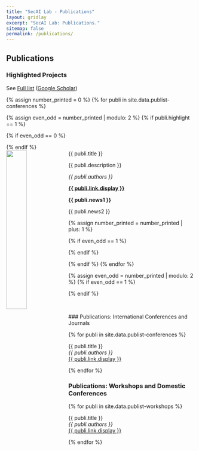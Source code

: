 ```yaml
---
title: "SecAI Lab - Publications"
layout: gridlay
excerpt: "SecAI Lab: Publications."
sitemap: false
permalink: /publications/
---
```



## Publications

### Highlighted Projects

See [Full list](#full-list) ([Google Scholar](https://scholar.google.ch/citations?user=Jaws2sYAAAAJ))

{% assign number_printed = 0 %}
{% for publi in site.data.publist-conferences %}

{% assign even_odd = number_printed | modulo: 2 %}
{% if publi.highlight == 1 %}

{% if even_odd == 0 %}
<div class="row">
{% endif %}

<div class="col-sm-6 clearfix">
 <div class="well">
  <pubtit>{{ publi.title }}</pubtit>
  <img src="{{ site.url }}{{ site.baseurl }}/images/pubs/{{ publi.image }}" class="img-responsive" width="33%" style="float: left" /> 
  <p>{{ publi.description }}</p>
  <p><em>{{ publi.authors }}</em></p>
  <p><strong><a href="{{ publi.link.url }}">{{ publi.link.display }}</a></strong></p>
  <p class="text-danger"><strong> {{ publi.news1 }}</strong></p>
  <p> {{ publi.news2 }}</p>
 </div>
</div>

{% assign number_printed = number_printed | plus: 1 %}

{% if even_odd == 1 %}
</div>
{% endif %}

{% endif %}
{% endfor %}

{% assign even_odd = number_printed | modulo: 2 %}
{% if even_odd == 1 %}
</div>
{% endif %}

<p> &nbsp; </p>


<a name="full-list">
### Publications: International Conferences and Journals

{% for publi in site.data.publist-conferences %}

  {{ publi.title }} <br />
  <em>{{ publi.authors }} </em><br /><a href="{{ publi.link.url }}">{{ publi.link.display }}</a>

{% endfor %}


### Publications: Workshops and Domestic Conferences

{% for publi in site.data.publist-workshops %}

  {{ publi.title }} <br />
  <em>{{ publi.authors }} </em><br /><a href="{{ publi.link.url }}">{{ publi.link.display }}</a>

{% endfor %}
